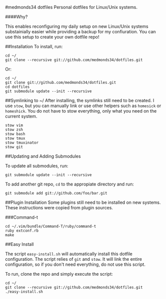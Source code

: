 #medmonds34 dotfiles
Personal dotfiles for Linux/Unix systems. 

####Why?

This enables reconfiguring my daily setup on new Linux/Unix systems substainially easier while providing a backup for my confiuration. You can use this setup to create your own dotfile repo!

##Installation
To install, run:

```
cd ~/
git clone --recursive git://github.com/medmonds34/dotfiles.git
```

Or:

```
cd ~/
git clone git://github.com/medmonds34/dotfiles.git
cd dotfiles
git submodule update --init --recursive
```

##Symlinking to ~/
After installing, the symlinks still need to be created. I use ```stow```, but you can manually link or use other helpers such as ```homesick``` or ```homeshick```. You do not have to stow everything, only what you need on the current system.

```
stow vim
stow zsh
stow bash
stow tmux
stow tmuxinator
stow git
```

##Updating and Adding Submodules

To update all submodules, run:

```
git submodule update --init --recursive
```

To add another git repo, ```cd``` to the appropiate directory and run:

```
git submodule add git://github.com/foo/bar.git
```

##Plugin Installation
Some plugins still need to be installed on new systems. These instructions were copied from plugin sources.

###Command-t

```
cd ~/.vim/bundle/Command-T/ruby/command-t
ruby extconf.rb
make
```

##Easy Install

The script ```easy-install.sh``` will automatically install this dotfile configuration. The script relies of ```git``` and ```stow```. It will link the entire configuration, so if you don't need everything, do not use this script.

To run, clone the repo and simply execute the script:

```
cd ~/
git clone --recursive git://github.com/medmonds34/dotfiles.git
./easy-install.sh
```
